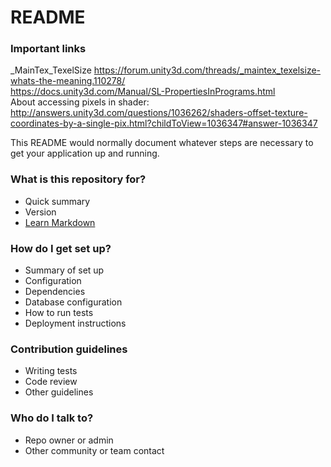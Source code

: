 # README #

### Important links ###
_MainTex_TexelSize https://forum.unity3d.com/threads/_maintex_texelsize-whats-the-meaning.110278/  
https://docs.unity3d.com/Manual/SL-PropertiesInPrograms.html  
About accessing pixels in shader: http://answers.unity3d.com/questions/1036262/shaders-offset-texture-coordinates-by-a-single-pix.html?childToView=1036347#answer-1036347


This README would normally document whatever steps are necessary to get your application up and running.

### What is this repository for? ###

* Quick summary
* Version
* [Learn Markdown](https://bitbucket.org/tutorials/markdowndemo)

### How do I get set up? ###

* Summary of set up
* Configuration
* Dependencies
* Database configuration
* How to run tests
* Deployment instructions

### Contribution guidelines ###

* Writing tests
* Code review
* Other guidelines

### Who do I talk to? ###

* Repo owner or admin
* Other community or team contact